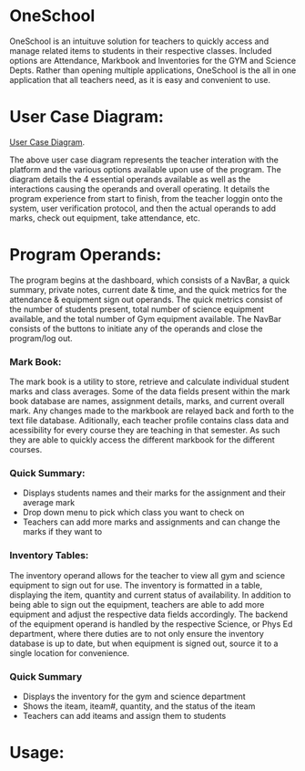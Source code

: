 # OneSchool
OneSchool is an intuituve solution for teachers to quickly access and manage related items to students in their respective classes. Included options are Attendance, Markbook and Inventories for the GYM and Science Depts. Rather than opening multiple applications, OneSchool is the all in one application that all teachers need, as it is easy and convenient to use.

# User Case Diagram:
[User Case Diagram](https://www.lucidchart.com/invitations/accept/a927ccd4-0810-4bf9-84c0-37a30bde5c4e).

The above user case diagram represents the teacher interation with the platform and the various options available upon use of the program. The diagram details the 4 essential operands available as well as the interactions causing the operands and overall operating. It details the program experience from start to finish, from the teacher loggin onto the system, user verification protocol, and then the actual operands to add marks, check out equipment, take attendance, etc.

# Program Operands:
The program begins at the dashboard, which consists of a NavBar, a quick summary, private notes, current date & time, and the quick metrics for the attendance & equipment sign out operands. The quick metrics consist of the number of students present, total number of science equipment available, and the total number of Gym equipment available. The NavBar consists of the buttons to initiate any of the operands and close the program/log out.

### Mark Book:

The mark book is a utility to store, retrieve and calculate individual student marks and class averages. Some of the data fields present within the mark book database are names, assignment details, marks, and current overall mark. Any changes made to the markbook are relayed back and forth to the text file database. Aditionally, each teacher profile contains class data and acessibility for every course they are teaching in that semester. As such they are able to quickly access the different markbook for the different courses.

  ### Quick Summary:
  - Displays students names and their marks for the assignment and their average mark
  - Drop down menu to pick which class you want to check on 
  - Teachers can add more marks and assignments and can change the marks if they want to

### Inventory Tables:

The inventory operand allows for the teacher to view all gym and science equipment to sign out for use. The inventory is formatted in a table, displaying the item, quantity and current status of availability. In addition to being able to sign out the equipment, teachers are able to add more equipment and adjust the respective data fields accordingly. The backend of the equipment operand is handled by the respective Science, or Phys Ed department, where there duties are to not only ensure the inventory database is up to date, but when equipment is signed out, source it to a single location for convenience.

 ### Quick Summary
  - Displays the inventory for the gym and science department
  - Shows the iteam, iteam#, quantity, and the status of the iteam
  - Teachers can add iteams and assign them to students 
 
 # Usage:
 


